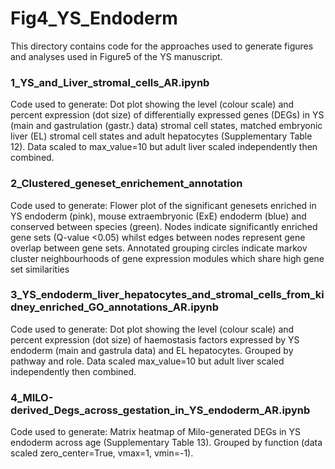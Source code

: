 # Fig4_YS_Endoderm

This directory contains code for the approaches used to generate figures and analyses used in Figure5 of the YS manuscript. 

### 1_YS_and_Liver_stromal_cells_AR.ipynb
Code used to generate: Dot plot showing the level (colour scale) and percent expression (dot size) of differentially expressed genes (DEGs) in YS (main and gastrulation (gastr.) data) stromal cell states, matched embryonic liver (EL) stromal cell states and adult hepatocytes (Supplementary Table 12). Data scaled to max_value=10 but adult liver scaled independently then combined.

### 2_Clustered_geneset_enrichement_annotation
Code used to generate: Flower plot of the significant genesets enriched in YS endoderm (pink), mouse extraembryonic (ExE) endoderm (blue) and conserved between species (green). Nodes indicate significantly enriched gene sets (Q-value <0.05) whilst edges between nodes represent gene overlap between gene sets. Annotated grouping circles indicate markov cluster neighbourhoods of gene expression modules which share high gene set similarities 

### 3_YS_endoderm_liver_hepatocytes_and_stromal_cells_from_kidney_enriched_GO_annotations_AR.ipynb
Code used to generate: Dot plot showing the level (colour scale) and percent expression (dot size) of haemostasis factors expressed by YS endoderm (main and gastrula data) and EL hepatocytes. Grouped by pathway and role. Data scaled max_value=10 but adult liver scaled independently then combined. 

### 4_MILO-derived_Degs_across_gestation_in_YS_endoderm_AR.ipynb
Code used to generate: Matrix heatmap of Milo-generated DEGs in YS endoderm across age (Supplementary Table 13). Grouped by function (data scaled zero_center=True, vmax=1, vmin=-1).
